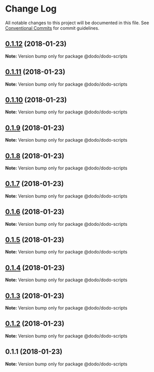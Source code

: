 # Change Log

All notable changes to this project will be documented in this file.
See [Conventional Commits](https://conventionalcommits.org) for commit guidelines.

<a name="0.1.12"></a>
## [0.1.12](/compare/@dodo/dodo-scripts@0.1.11...@dodo/dodo-scripts@0.1.12) (2018-01-23)




**Note:** Version bump only for package @dodo/dodo-scripts

<a name="0.1.11"></a>
## [0.1.11](/compare/@dodo/dodo-scripts@0.1.10...@dodo/dodo-scripts@0.1.11) (2018-01-23)




**Note:** Version bump only for package @dodo/dodo-scripts

<a name="0.1.10"></a>
## [0.1.10](/compare/@dodo/dodo-scripts@0.1.9...@dodo/dodo-scripts@0.1.10) (2018-01-23)




**Note:** Version bump only for package @dodo/dodo-scripts

<a name="0.1.9"></a>
## [0.1.9](/compare/@dodo/dodo-scripts@0.1.8...@dodo/dodo-scripts@0.1.9) (2018-01-23)




**Note:** Version bump only for package @dodo/dodo-scripts

<a name="0.1.8"></a>
## [0.1.8](/compare/@dodo/dodo-scripts@0.1.7...@dodo/dodo-scripts@0.1.8) (2018-01-23)




**Note:** Version bump only for package @dodo/dodo-scripts

<a name="0.1.7"></a>
## [0.1.7](/compare/@dodo/dodo-scripts@0.1.6...@dodo/dodo-scripts@0.1.7) (2018-01-23)




**Note:** Version bump only for package @dodo/dodo-scripts

<a name="0.1.6"></a>
## [0.1.6](/compare/@dodo/dodo-scripts@0.1.5...@dodo/dodo-scripts@0.1.6) (2018-01-23)




**Note:** Version bump only for package @dodo/dodo-scripts

<a name="0.1.5"></a>
## [0.1.5](/compare/@dodo/dodo-scripts@0.1.4...@dodo/dodo-scripts@0.1.5) (2018-01-23)




**Note:** Version bump only for package @dodo/dodo-scripts

<a name="0.1.4"></a>
## [0.1.4](/compare/@dodo/dodo-scripts@0.1.3...@dodo/dodo-scripts@0.1.4) (2018-01-23)




**Note:** Version bump only for package @dodo/dodo-scripts

<a name="0.1.3"></a>
## [0.1.3](/compare/@dodo/dodo-scripts@0.1.2...@dodo/dodo-scripts@0.1.3) (2018-01-23)




**Note:** Version bump only for package @dodo/dodo-scripts

<a name="0.1.2"></a>
## [0.1.2](/compare/@dodo/dodo-scripts@0.1.1...@dodo/dodo-scripts@0.1.2) (2018-01-23)




**Note:** Version bump only for package @dodo/dodo-scripts

<a name="0.1.1"></a>
## 0.1.1 (2018-01-23)




**Note:** Version bump only for package @dodo/dodo-scripts
